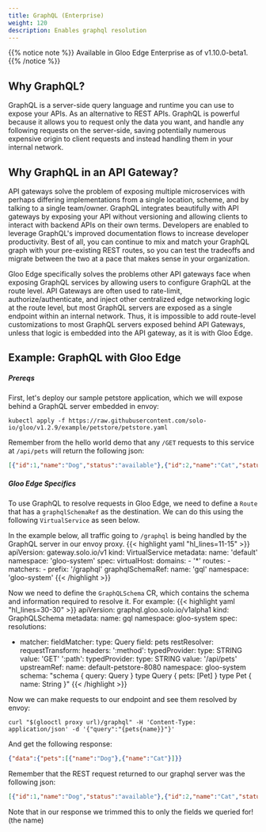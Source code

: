 ```yaml
---
title: GraphQL (Enterprise)
weight: 120
description: Enables graphql resolution
---
```


{{% notice note %}}
Available in Gloo Edge Enterprise as of v1.10.0-beta1.
{{% /notice %}}

## Why GraphQL?
GraphQL is a server-side query language and runtime you can use to expose your APIs. As an alternative to REST APIs.
GraphQL is powerful because it allows you to request only the data you want, and handle any following requests on
the server-side, saving potentially numerous expensive origin to client requests and instead handling them in your
internal network.

## Why GraphQL in an API Gateway?
API gateways solve the problem of exposing multiple microservices with perhaps differing implementations from a single
location, scheme, and by talking to a single team/owner. GraphQL integrates beautifully with API gateways by exposing
your API without versioning and allowing clients to interact with backend APIs on their own terms. Developers are
enabled to leverage GraphQL's improved documentation flows to increase developer productivity. Best of all, you can
continue to mix and match your GraphQL graph with your pre-existing REST routes, so you can test the tradeoffs and
migrate between the two at a pace that makes sense in your organization.

Gloo Edge specifically solves the problems other API gateways face when exposing GraphQL services by allowing users
to configure GraphQL at the route level. API Gateways are often used to rate-limit, authorize/authenticate, and inject
other centralized edge networking logic at the route level, but most GraphQL servers are exposed as a single endpoint
within an internal network. Thus, it is impossible to add route-level customizations to most GraphQL servers exposed
behind API Gateways, unless that logic is embedded into the API gateway, as it is with Gloo Edge.

## Example: GraphQL with Gloo Edge

##### Prereqs

First, let's deploy our sample petstore application, which we will expose behind a GraphQL server embedded in envoy:
```shell
kubectl apply -f https://raw.githubusercontent.com/solo-io/gloo/v1.2.9/example/petstore/petstore.yaml
```

Remember from the hello world demo that any `/GET` requests to this service at `/api/pets` will return the following
json:
```json
[{"id":1,"name":"Dog","status":"available"},{"id":2,"name":"Cat","status":"pending"}]
```

##### Gloo Edge Specifics

To use GraphQL to resolve requests in Gloo Edge, we need to define a `Route` that has a `graphqlSchemaRef` as the
destination. We can do this using the following `VirtualService` as seen below.

In the example below, all traffic going to `/graphql` is being handled by the GraphQL server in our envoy proxy.
{{< highlight yaml "hl_lines=11-15" >}}
apiVersion: gateway.solo.io/v1
kind: VirtualService
metadata:
  name: 'default'
  namespace: 'gloo-system'
spec:
  virtualHost:
    domains:
    - '*'
    routes:
    - matchers:
       - prefix: '/graphql'
      graphqlSchemaRef:
        name: 'gql'
        namespace: 'gloo-system'
{{< /highlight >}}

Now we need to define the `GraphQLSchema` CR, which contains the schema and information required to resolve it.
For example:
{{< highlight yaml "hl_lines=30-30" >}}
apiVersion: graphql.gloo.solo.io/v1alpha1
kind: GraphQLSchema
metadata:
  name: gql
  namespace: gloo-system
spec:
  resolutions:
  - matcher:
      fieldMatcher:
        type: Query
        field: pets
    restResolver:
      requestTransform:
        headers:
          ':method':
            typedProvider:
              type: STRING
              value: 'GET'
          ':path':
            typedProvider:
              type: STRING
              value: '/api/pets'
      upstreamRef:
        name: default-petstore-8080
        namespace: gloo-system
  schema: "schema { query: Query } type Query { pets: [Pet] } type Pet { name: String }"
{{< /highlight >}}

Now we can make requests to our endpoint and see them resolved by envoy:
```shell
curl "$(glooctl proxy url)/graphql" -H 'Content-Type: application/json' -d '{"query":"{pets{name}}"}'
```

And get the following response:
```json
{"data":{"pets":[{"name":"Dog"},{"name":"Cat"}]}}
```

Remember that the REST request returned to our graphql server was the following json:
```json
[{"id":1,"name":"Dog","status":"available"},{"id":2,"name":"Cat","status":"pending"}]
```
Note that in our response we trimmed this to only the fields we queried for! (the name)